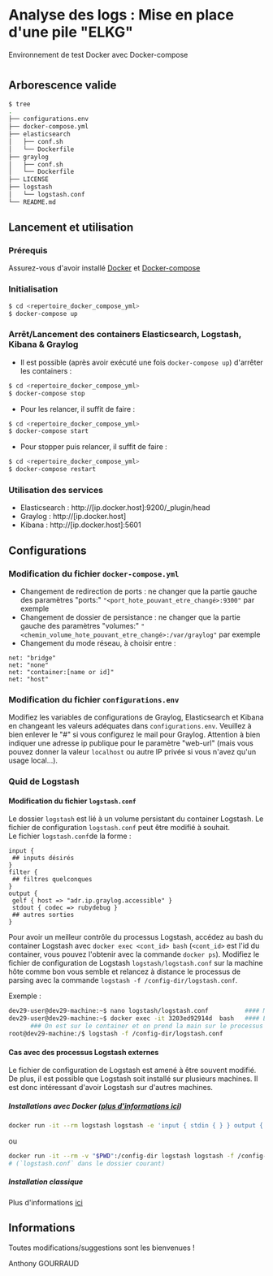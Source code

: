 # Analyse des logs : Mise en place d'une pile "ELKG" 
Environnement de test Docker avec Docker-compose 

#
## Arborescence valide
```bash
$ tree 
.
├── configurations.env
├── docker-compose.yml
├── elasticsearch
│   ├── conf.sh
│   └── Dockerfile
├── graylog
│   ├── conf.sh
│   └── Dockerfile
├── LICENSE
├── logstash
│   └── logstash.conf
└── README.md
```

## Lancement et utilisation 

### Prérequis 
Assurez-vous d'avoir installé [Docker](https://docs.docker.com/linux/started/) et [Docker-compose](https://docs.docker.com/compose/install/)

### Initialisation 
```bash
$ cd <repertoire_docker_compose_yml> 
$ docker-compose up 
 ```

### Arrêt/Lancement des containers Elasticsearch, Logstash, Kibana & Graylog
* Il est possible (après avoir exécuté une fois `docker-compose up`) d'arrêter les containers :  
```bash
$ cd <repertoire_docker_compose_yml> 
$ docker-compose stop 
```
* Pour les relancer, il suffit de faire : 
```bash
$ cd <repertoire_docker_compose_yml> 
$ docker-compose start 
```
* Pour stopper puis relancer, il suffit de faire : 
```bash
$ cd <repertoire_docker_compose_yml> 
$ docker-compose restart 
```

### Utilisation des services 
* Elasticsearch : http://[ip.docker.host]:9200/_plugin/head
* Graylog : http://[ip.docker.host]
* Kibana : http://[ip.docker.host]:5601

## Configurations 

### Modification du fichier `docker-compose.yml` 
* Changement de redirection de ports : ne changer que la partie gauche des paramètres "ports:" 
  `"<port_hote_pouvant_etre_changé>:9300"` par exemple
* Changement de dossier de persistance : ne changer que la partie gauche des paramètres "volumes:" 
  `"<chemin_volume_hote_pouvant_etre_changé>:/var/graylog"` par exemple
* Changement du mode réseau, à choisir entre : 
```
net: "bridge"
net: "none"
net: "container:[name or id]"
net: "host"
```

### Modification du fichier `configurations.env` 
Modifiez les variables de configurations de Graylog, Elasticsearch et Kibana en changeant les valeurs adéquates dans `configurations.env`.
Veuillez à bien enlever le "#" si vous configurez le mail pour Graylog. Attention à bien indiquer une adresse ip publique pour le paramètre "web-url" (mais vous pouvez donner la valeur `localhost` ou autre IP privée si vous n'avez qu'un usage local...). 

### Quid de Logstash 

#### Modification du fichier `logstash.conf` 
Le dossier `logstash` est lié à un volume persistant du container Logstash. Le fichier de configuration `logstash.conf` peut être modifié à souhait.  
Le fichier `logstash.conf`de la forme : 
```
input { 
 ## inputs désirés   
}
filter {
 ## filtres quelconques 
}
output {  
 gelf { host => "adr.ip.graylog.accessible" }
 stdout { codec => rubydebug }
 ## autres sorties 
}
```

Pour avoir un meilleur contrôle du processus Logstash, accédez au bash du container Logstash avec `docker exec <cont_id> bash` (`<cont_id>` est l'id du container, vous pouvez l'obtenir avec la commande `docker ps`). Modifiez le fichier de configuration de Logstash `logstash/logstash.conf` sur la machine hôte comme bon vous semble et relancez à distance le processus de parsing avec la commande `logstash -f /config-dir/logstash.conf`. 

Exemple : 
```bash 
dev29-user@dev29-machine:~$ nano logstash/logstash.conf          #### Modifications du fichier 
dev29-user@dev29-machine:~$ docker exec -it 3203ed92914d  bash   #### Execution d'un bash sur le container 
      ### On est sur le container et on prend la main sur le processus Logstash
root@dev29-machine:/$ logstash -f /config-dir/logstash.conf      
```

#### Cas avec des processus Logstash externes 

Le fichier de configuration de Logstash est amené à être souvent modifié. De plus, il est possible que Logstash soit installé sur plusieurs machines. Il est donc intéressant d'avoir Logstash sur d'autres machines. 

##### Installations avec Docker ([plus d'informations ici](https://hub.docker.com/_/logstash/))

```bash 
docker run -it --rm logstash logstash -e 'input { stdin { } } output { gelf { host => "adr.ip.graylog.accessible" } } 
```
ou 
```bash 
docker run -it --rm -v "$PWD":/config-dir logstash logstash -f /config-dir/logstash.conf 
# (`logstash.conf` dans le dossier courant)
```  

##### Installation classique 
Plus d'informations [ici](https://www.elastic.co/downloads/logstash) 

## Informations
Toutes modifications/suggestions sont les bienvenues ! 

Anthony GOURRAUD
